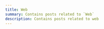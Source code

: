 ```yaml
---
title: Web
summary: Contains posts related to `Web`
description: Contains posts related to web
---
```

